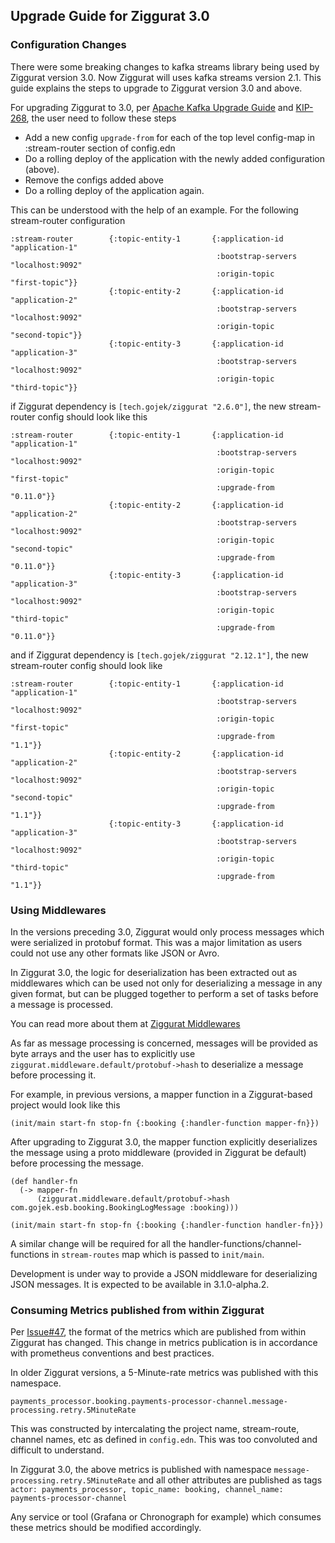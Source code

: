 ## Upgrade Guide for Ziggurat 3.0

### Configuration Changes
There were some breaking changes to kafka streams library being used by Ziggurat version 3.0. 
Now Ziggurat will uses kafka streams version 2.1. This guide explains the steps to upgrade to
Ziggurat version 3.0 and above.  


For upgrading Ziggurat to 3.0, per [Apache Kafka Upgrade Guide](https://kafka.apache.org/21/documentation/streams/upgrade-guide) 
and [KIP-268](https://cwiki.apache.org/confluence/display/KAFKA/KIP-268%3A+Simplify+Kafka+Streams+Rebalance+Metadata+Upgrade#KIP-268:SimplifyKafkaStreamsRebalanceMetadataUpgrade-Upgradingto2.0:), the user need to follow these steps
- Add a new config `upgrade-from` for each of the top level config-map in :stream-router section of config.edn
- Do a rolling deploy of the application with the newly added configuration (above).
- Remove the configs added above
- Do a rolling deploy of the application again.


This can be understood with the help of an example. For the following stream-router configuration
```
:stream-router        {:topic-entity-1       {:application-id                 "application-1"
                                              :bootstrap-servers              "localhost:9092"
                                              :origin-topic                   "first-topic"}}
                      {:topic-entity-2       {:application-id                 "application-2"
                                              :bootstrap-servers              "localhost:9092"
                                              :origin-topic                   "second-topic"}}
                      {:topic-entity-3       {:application-id                 "application-3"
                                              :bootstrap-servers              "localhost:9092"
                                              :origin-topic                   "third-topic"}}
```

if Ziggurat dependency is `[tech.gojek/ziggurat "2.6.0"]`, the new stream-router config 
should look like this

```
:stream-router        {:topic-entity-1       {:application-id                 "application-1"
                                              :bootstrap-servers              "localhost:9092"
                                              :origin-topic                   "first-topic"
                                              :upgrade-from                   "0.11.0"}}
                      {:topic-entity-2       {:application-id                 "application-2"
                                              :bootstrap-servers              "localhost:9092"
                                              :origin-topic                   "second-topic"
                                              :upgrade-from                   "0.11.0"}}
                      {:topic-entity-3       {:application-id                 "application-3"
                                              :bootstrap-servers              "localhost:9092"
                                              :origin-topic                   "third-topic"
                                              :upgrade-from                   "0.11.0"}}
```

and if Ziggurat dependency is `[tech.gojek/ziggurat "2.12.1"]`, the new stream-router config 
should look like

```
:stream-router        {:topic-entity-1       {:application-id                 "application-1"
                                              :bootstrap-servers              "localhost:9092"
                                              :origin-topic                   "first-topic"
                                              :upgrade-from                   "1.1"}}
                      {:topic-entity-2       {:application-id                 "application-2"
                                              :bootstrap-servers              "localhost:9092"
                                              :origin-topic                   "second-topic"
                                              :upgrade-from                   "1.1"}}
                      {:topic-entity-3       {:application-id                 "application-3"
                                              :bootstrap-servers              "localhost:9092"
                                              :origin-topic                   "third-topic"
                                              :upgrade-from                   "1.1"}}
```


### Using Middlewares

In the versions preceding 3.0, Ziggurat would only process messages which were serialized
in protobuf format. This was a major limitation as users could not use any other formats like JSON 
or Avro. 

In Ziggurat 3.0, the logic for deserialization has been extracted out as middlewares 
which can be used not only for deserializing a message in any given format, but
can be plugged together to perform a set of tasks before a message is processed.

You can read more about them at [Ziggurat Middlewares](https://github.com/gojek/ziggurat#middleware-in-ziggurat)

As far as message processing is concerned, messages will be provided as byte arrays and the user
has to explicitly use `ziggurat.middleware.default/protobuf->hash` to deserialize a message
before processing it.

For example, in previous versions, a mapper function in a Ziggurat-based project would look like this
```
(init/main start-fn stop-fn {:booking {:handler-function mapper-fn}})
```

After upgrading to Ziggurat 3.0, the mapper function explicitly deserializes the message using
a proto middleware (provided in Ziggurat be default) before processing the message.
```
(def handler-fn
  (-> mapper-fn
      (ziggurat.middleware.default/protobuf->hash com.gojek.esb.booking.BookingLogMessage :booking)))

(init/main start-fn stop-fn {:booking {:handler-function handler-fn}})
```
A similar change will be required for all the handler-functions/channel-functions in 
`stream-routes` map which is passed to `init/main`.

Development is under way to provide a JSON middleware for deserializing JSON messages. 
It is expected to be available in 3.1.0-alpha.2.


### Consuming Metrics published from within Ziggurat
Per [Issue#47](https://github.com/gojek/ziggurat/issues/47), the format of the metrics which 
are published from within Ziggurat has changed. This change in metrics publication 
is in accordance with prometheus conventions and best practices.   

In older Ziggurat versions, a 5-Minute-rate metrics was published with this namespace. 
```
payments_processor.booking.payments-processor-channel.message-processing.retry.5MinuteRate
```
This was
constructed by intercalating the project name, stream-route, channel names, etc as defined in `config.edn`.
This was too convoluted and difficult to understand.


In Ziggurat 3.0, the above metrics is published with namespace `message-processing.retry.5MinuteRate`
and all other attributes are published as tags 
`actor: payments_processor, topic_name: booking, channel_name: payments-processor-channel`

Any service or tool (Grafana or Chronograph for example) which consumes these metrics should 
be modified accordingly.
